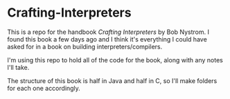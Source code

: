 # Crafting-Interpreters

This is a repo for the handbook *Crafting Interpreters* by Bob Nystrom.
I found this book a few days ago and I think it's everything I could
have asked for in a book on building interpreters/compilers.

I'm using this repo to hold all of the code for the book, along with
any notes I'll take.

The structure of this book is half in Java and half in C, so I'll make
folders for each one accordingly.
